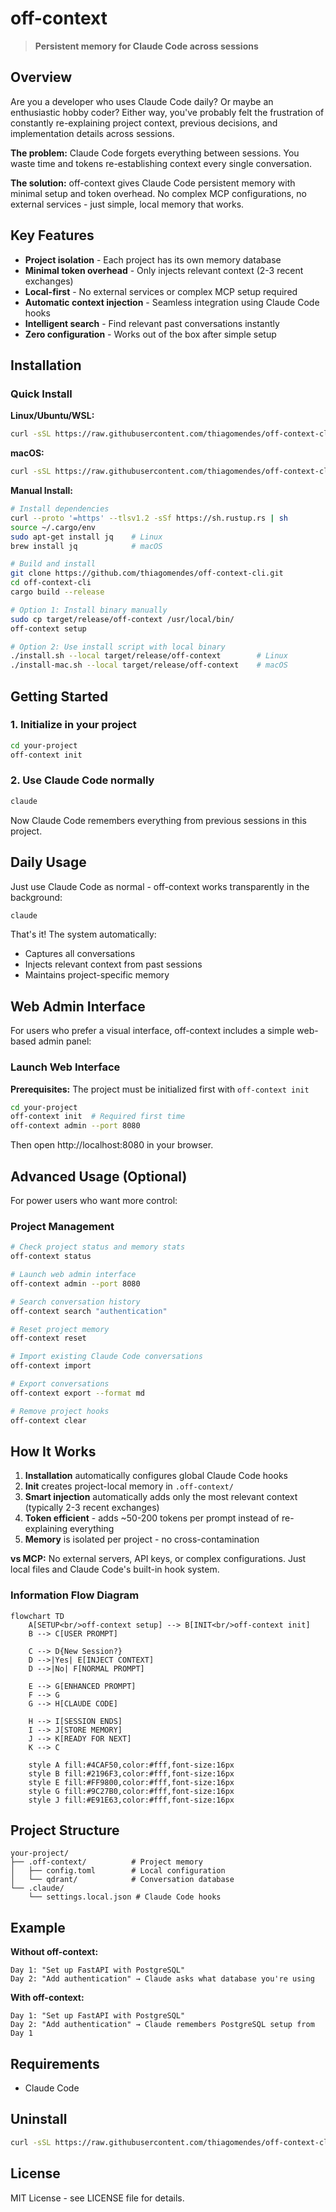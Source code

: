 # off-context

> **Persistent memory for Claude Code across sessions**

## Overview

Are you a developer who uses Claude Code daily? Or maybe an enthusiastic hobby coder? Either way, you've probably felt the frustration of constantly re-explaining project context, previous decisions, and implementation details across sessions.

**The problem:** Claude Code forgets everything between sessions. You waste time and tokens re-establishing context every single conversation.

**The solution:** off-context gives Claude Code persistent memory with minimal setup and token overhead. No complex MCP configurations, no external services - just simple, local memory that works.

## Key Features

- **Project isolation** - Each project has its own memory database
- **Minimal token overhead** - Only injects relevant context (2-3 recent exchanges)
- **Local-first** - No external services or complex MCP setup required
- **Automatic context injection** - Seamless integration using Claude Code hooks
- **Intelligent search** - Find relevant past conversations instantly
- **Zero configuration** - Works out of the box after simple setup

## Installation

### Quick Install

**Linux/Ubuntu/WSL:**
```bash
curl -sSL https://raw.githubusercontent.com/thiagomendes/off-context-cli/main/install.sh | bash
```

**macOS:**
```bash
curl -sSL https://raw.githubusercontent.com/thiagomendes/off-context-cli/main/install-mac.sh | bash
```

**Manual Install:**
```bash
# Install dependencies
curl --proto '=https' --tlsv1.2 -sSf https://sh.rustup.rs | sh
source ~/.cargo/env
sudo apt-get install jq    # Linux
brew install jq            # macOS

# Build and install
git clone https://github.com/thiagomendes/off-context-cli.git
cd off-context-cli
cargo build --release

# Option 1: Install binary manually
sudo cp target/release/off-context /usr/local/bin/
off-context setup

# Option 2: Use install script with local binary
./install.sh --local target/release/off-context        # Linux
./install-mac.sh --local target/release/off-context    # macOS
```

## Getting Started

### 1. Initialize in your project
```bash
cd your-project
off-context init
```

### 2. Use Claude Code normally
```bash
claude
```

Now Claude Code remembers everything from previous sessions in this project.

## Daily Usage

Just use Claude Code as normal - off-context works transparently in the background:

```bash
claude
```

That's it! The system automatically:
- Captures all conversations
- Injects relevant context from past sessions
- Maintains project-specific memory

## Web Admin Interface

For users who prefer a visual interface, off-context includes a simple web-based admin panel:

### Launch Web Interface

**Prerequisites:** The project must be initialized first with `off-context init`

```bash
cd your-project
off-context init  # Required first time
off-context admin --port 8080
```

Then open http://localhost:8080 in your browser.


## Advanced Usage (Optional)

For power users who want more control:

### Project Management
```bash
# Check project status and memory stats
off-context status

# Launch web admin interface
off-context admin --port 8080

# Search conversation history
off-context search "authentication"

# Reset project memory
off-context reset

# Import existing Claude Code conversations
off-context import

# Export conversations
off-context export --format md

# Remove project hooks
off-context clear
```

## How It Works

1. **Installation** automatically configures global Claude Code hooks
2. **Init** creates project-local memory in `.off-context/`
3. **Smart injection** automatically adds only the most relevant context (typically 2-3 recent exchanges)
4. **Token efficient** - adds ~50-200 tokens per prompt instead of re-explaining everything
5. **Memory** is isolated per project - no cross-contamination

**vs MCP:** No external servers, API keys, or complex configurations. Just local files and Claude Code's built-in hook system.

### Information Flow Diagram

```mermaid
flowchart TD
    A[SETUP<br/>off-context setup] --> B[INIT<br/>off-context init]
    B --> C[USER PROMPT]
    
    C --> D{New Session?}
    D -->|Yes| E[INJECT CONTEXT]
    D -->|No| F[NORMAL PROMPT]
    
    E --> G[ENHANCED PROMPT]
    F --> G
    G --> H[CLAUDE CODE]
    
    H --> I[SESSION ENDS]
    I --> J[STORE MEMORY]
    J --> K[READY FOR NEXT]
    K --> C
    
    style A fill:#4CAF50,color:#fff,font-size:16px
    style B fill:#2196F3,color:#fff,font-size:16px
    style E fill:#FF9800,color:#fff,font-size:16px
    style G fill:#9C27B0,color:#fff,font-size:16px
    style J fill:#E91E63,color:#fff,font-size:16px
```

## Project Structure

```
your-project/
├── .off-context/          # Project memory
│   ├── config.toml        # Local configuration  
│   └── qdrant/            # Conversation database
└── .claude/
    └── settings.local.json # Claude Code hooks
```

## Example

**Without off-context:**
```
Day 1: "Set up FastAPI with PostgreSQL"
Day 2: "Add authentication" → Claude asks what database you're using
```

**With off-context:**
```  
Day 1: "Set up FastAPI with PostgreSQL"
Day 2: "Add authentication" → Claude remembers PostgreSQL setup from Day 1
```

## Requirements

- Claude Code

## Uninstall

```bash
curl -sSL https://raw.githubusercontent.com/thiagomendes/off-context-cli/main/uninstall.sh | bash
```

## License

MIT License - see LICENSE file for details.
